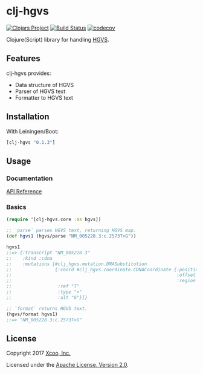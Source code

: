 # clj-hgvs

[![Clojars Project](https://img.shields.io/clojars/v/clj-hgvs.svg)](https://clojars.org/clj-hgvs)
[![Build Status](https://travis-ci.org/chrovis/clj-hgvs.svg?branch=master)](https://travis-ci.org/chrovis/clj-hgvs)
[![codecov](https://codecov.io/gh/chrovis/clj-hgvs/branch/master/graph/badge.svg)](https://codecov.io/gh/chrovis/clj-hgvs)

Clojure(Script) library for handling [HGVS](http://varnomen.hgvs.org/).

## Features

clj-hgvs provides:

* Data structure of HGVS
* Parser of HGVS text
* Formatter to HGVS text

## Installation

With Leiningen/Boot:

```clojure
[clj-hgvs "0.1.3"]
```

## Usage

### Documentation

[API Reference](https://chrovis.github.io/clj-hgvs/)

### Basics

```clojure
(require '[clj-hgvs.core :as hgvs])

;; `parse` parses HGVS text, returning HGVS map.
(def hgvs1 (hgvs/parse "NM_005228.3:c.2573T>G"))

hgvs1
;;=> {:transcript "NM_005228.3"
;;    :kind :cdna
;;    :mutations [#clj_hgvs.mutation.DNASubstitution
;;                {:coord #clj_hgvs.coordinate.CDNACoordinate {:position 2573
;;                                                             :offset 0
;;                                                             :region nil}
;;                 :ref "T"
;;                 :type ">"
;;                 :alt "G"}]}

;; `format` returns HGVS text.
(hgvs/format hgvs1)
;;=> "NM_005228.3:c.2573T>G"
```

## License

Copyright 2017 [Xcoo, Inc.](https://xcoo.jp/)

Licensed under the [Apache License, Version 2.0](http://www.apache.org/licenses/LICENSE-2.0).
